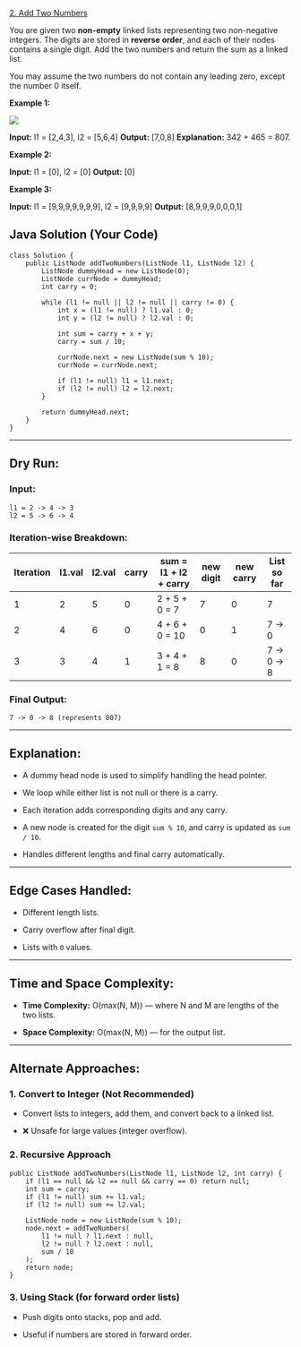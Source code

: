 [2. Add Two Numbers](https://leetcode.com/problems/add-two-numbers/)

You are given two **non-empty** linked lists representing two non-negative integers. The digits are stored in **reverse order**, and each of their nodes contains a single digit. Add the two numbers and return the sum as a linked list.

You may assume the two numbers do not contain any leading zero, except the number 0 itself.

**Example 1:**

![](https://assets.leetcode.com/uploads/2020/10/02/addtwonumber1.jpg)

**Input:** l1 = [2,4,3], l2 = [5,6,4]
**Output:** [7,0,8]
**Explanation:** 342 + 465 = 807.

**Example 2:**

**Input:** l1 = [0], l2 = [0]
**Output:** [0]

**Example 3:**

**Input:** l1 = [9,9,9,9,9,9,9], l2 = [9,9,9,9]
**Output:** [8,9,9,9,0,0,0,1]

## Java Solution (Your Code)

```
class Solution {
    public ListNode addTwoNumbers(ListNode l1, ListNode l2) {
        ListNode dummyHead = new ListNode(0);
        ListNode currNode = dummyHead;
        int carry = 0;

        while (l1 != null || l2 != null || carry != 0) {
            int x = (l1 != null) ? l1.val : 0;
            int y = (l2 != null) ? l2.val : 0;

            int sum = carry + x + y;
            carry = sum / 10;

            currNode.next = new ListNode(sum % 10);
            currNode = currNode.next;

            if (l1 != null) l1 = l1.next;
            if (l2 != null) l2 = l2.next;
        }

        return dummyHead.next;
    }
}
```

---

## Dry Run:

### Input:

```
l1 = 2 -> 4 -> 3
l2 = 5 -> 6 -> 4
```

### Iteration-wise Breakdown:

|Iteration|l1.val|l2.val|carry|sum = l1 + l2 + carry|new digit|new carry|List so far|
|---|---|---|---|---|---|---|---|
|1|2|5|0|2 + 5 + 0 = 7|7|0|7|
|2|4|6|0|4 + 6 + 0 = 10|0|1|7 -> 0|
|3|3|4|1|3 + 4 + 1 = 8|8|0|7 -> 0 -> 8|

### Final Output:

```
7 -> 0 -> 8 (represents 807)
```

---

## Explanation:

- A dummy head node is used to simplify handling the head pointer.
    
- We loop while either list is not null or there is a carry.
    
- Each iteration adds corresponding digits and any carry.
    
- A new node is created for the digit `sum % 10`, and carry is updated as `sum / 10`.
    
- Handles different lengths and final carry automatically.
    

---

## Edge Cases Handled:

- Different length lists.
    
- Carry overflow after final digit.
    
- Lists with `0` values.
    

---

## Time and Space Complexity:

- **Time Complexity:** O(max(N, M)) — where N and M are lengths of the two lists.
    
- **Space Complexity:** O(max(N, M)) — for the output list.
    

---

## Alternate Approaches:

### 1. **Convert to Integer (Not Recommended)**

- Convert lists to integers, add them, and convert back to a linked list.
    
- ❌ Unsafe for large values (integer overflow).
    

### 2. **Recursive Approach**

```
public ListNode addTwoNumbers(ListNode l1, ListNode l2, int carry) {
    if (l1 == null && l2 == null && carry == 0) return null;
    int sum = carry;
    if (l1 != null) sum += l1.val;
    if (l2 != null) sum += l2.val;

    ListNode node = new ListNode(sum % 10);
    node.next = addTwoNumbers(
        l1 != null ? l1.next : null,
        l2 != null ? l2.next : null,
        sum / 10
    );
    return node;
}
```

### 3. **Using Stack (for forward order lists)**

- Push digits onto stacks, pop and add.
    
- Useful if numbers are stored in forward order.